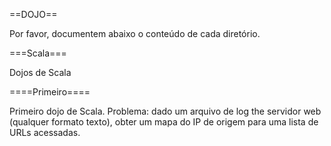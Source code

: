 ==DOJO==

Por favor, documentem abaixo o conteúdo de cada diretório.

===Scala===

Dojos de Scala

====Primeiro====

Primeiro dojo de Scala. Problema: dado um arquivo de log the servidor web (qualquer formato texto),
obter um mapa do IP de origem para uma lista de URLs acessadas.

